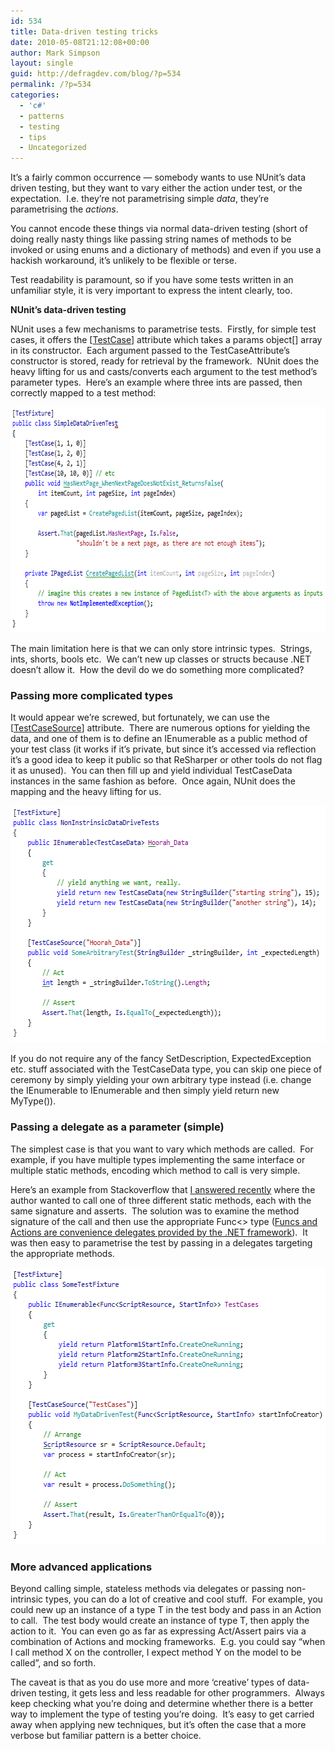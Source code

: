 ```yaml
---
id: 534
title: Data-driven testing tricks
date: 2010-05-08T21:12:08+00:00
author: Mark Simpson
layout: single
guid: http://defragdev.com/blog/?p=534
permalink: /?p=534
categories:
  - 'c#'
  - patterns
  - testing
  - tips
  - Uncategorized
---
```

It&#8217;s a fairly common occurrence &#8212; somebody wants to use NUnit&#8217;s data driven testing, but they want to vary either the action under test, or the expectation.  I.e. they&#8217;re not parametrising simple _data_, they&#8217;re parametrising the _actions_.

You cannot encode these things via normal data-driven testing (short of doing really nasty things like passing string names of methods to be invoked or using enums and a dictionary of methods) and even if you use a hackish workaround, it&#8217;s unlikely to be flexible or terse.

Test readability is paramount, so if you have some tests written in an unfamiliar style, it is very important to express the intent clearly, too.

**NUnit&#8217;s data-driven testing**

NUnit uses a few mechanisms to parametrise tests.  Firstly, for simple test cases, it offers the [[TestCase](http://nunit.org/?p=testCase&r=2.5)] attribute which takes a params object[] array in its constructor.  Each argument passed to the TestCaseAttribute&#8217;s constructor is stored, ready for retrieval by the framework.  NUnit does the heavy lifting for us and casts/converts each argument to the test method&#8217;s parameter types.  Here&#8217;s an example where three ints are passed, then correctly mapped to a test method:

<img class="alignnone" src="images/simple_data_driven.png" alt="" width="689" height="361" /> 

The main limitation here is that we can only store intrinsic types.  Strings, ints, shorts, bools etc.  We can&#8217;t new up classes or structs because .NET doesn&#8217;t allow it.  How the devil do we do something more complicated?

### Passing more complicated types

It would appear we&#8217;re screwed, but fortunately, we can use the [[TestCaseSource](http://www.nunit.org/index.php?p=testCaseSource&r=2.5)] attribute.  There are numerous options for yielding the data, and one of them is to define an IEnumerable<TestCaseData> as a public method of your test class (it works if it&#8217;s private, but since it&#8217;s accessed via reflection it&#8217;s a good idea to keep it public so that ReSharper or other tools do not flag it as unused).  You can then fill up and yield individual TestCaseData instances in the same fashion as before.  Once again, NUnit does the mapping and the heavy lifting for us.

<img class="alignnone" src="images/passing_more_complicated_types.png" alt="" width="604" height="379" /> 

If you do not require any of the fancy SetDescription, ExpectedException etc. stuff associated with the TestCaseData type, you can skip one piece of ceremony by simply yielding your own arbitrary type instead (i.e. change the IEnumerable<TestCaseData> to IEnumerable<MyType> and then simply yield return new MyType()).

### Passing a delegate as a parameter (simple)

The simplest case is that you want to vary which methods are called.  For example, if you have multiple types implementing the same interface or multiple static methods, encoding which method to call is very simple.

Here&#8217;s an example from Stackoverflow that [I answered recently](http://stackoverflow.com/questions/2784685/how-do-i-simplify-these-nunit-tests/2784829#2784829) where the author wanted to call one of three different static methods, each with the same signature and asserts.  The solution was to examine the method signature of the call and then use the appropriate Func<> type ([Funcs and Actions are convenience delegates provided by the .NET framework](http://msdn.microsoft.com/en-us/library/018hxwa8.aspx)).  It was then easy to parametrise the test by passing in a delegates targeting the appropriate methods.

<img class="alignnone" src="images/passing_delegates.png" alt="" width="584" height="443" /> 

### More advanced applications

Beyond calling simple, stateless methods via delegates or passing non-intrinsic types, you can do a lot of creative and cool stuff.  For example, you could new up an instance of a type T in the test body and pass in an Action<T> to call.  The test body would create an instance of type T, then apply the action to it.  You can even go as far as expressing Act/Assert pairs via a combination of Actions and mocking frameworks.  E.g. you could say &#8220;when I call method X on the controller, I expect method Y on the model to be called&#8221;, and so forth.

The caveat is that as you do use more and more &#8216;creative&#8217; types of data-driven testing, it gets less and less readable for other programmers.  Always keep checking what you&#8217;re doing and determine whether there is a better way to implement the type of testing you&#8217;re doing.  It&#8217;s easy to get carried away when applying new techniques, but it&#8217;s often the case that a more verbose but familiar pattern is a better choice.